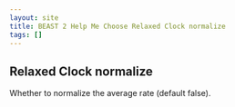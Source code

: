```yaml
---
layout: site
title: BEAST 2 Help Me Choose Relaxed Clock normalize
tags: []
---
```


## Relaxed Clock normalize

Whether to normalize the average rate (default false).
